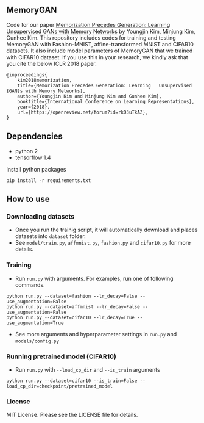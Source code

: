 ## MemoryGAN

Code for our paper [Memorization Precedes Generation: Learning 	Unsupervised GANs with Memory Networks](https://openreview.net/pdf?id=rkO3uTkAZ)
 by Youngjin Kim, Minjung Kim, Gunhee Kim.
This repository includes codes for training and testing MemoryGAN with Fashion-MNIST, affine-transformed MNIST and CIFAR10 datasets. It also include model parameters of MemoryGAN that we trained with CIFAR10 dataset. If you use this in your research, we kindly ask that you cite the below ICLR 2018 paper.

```
@inproceedings{
	kim2018memorization,
	title={Memorization Precedes Generation: Learning 	Unsupervised {GAN}s with Memory Networks},
	author={Youngjin Kim and Minjung Kim and Gunhee Kim},
	booktitle={International Conference on Learning Representations},
	year={2018},
	url={https://openreview.net/forum?id=rkO3uTkAZ},
}
```

## Dependencies

* python 2
* tensorflow 1.4

Install python packages

```
pip install -r requirements.txt

```

## How to use

### Downloading datasets
* Once you run the trainig script, it will automatically download and places datasets into `dataset` folder.
* See `model/train.py`, `affmnist.py`, `fashion.py` and `cifar10.py` for more details. 

### Training 

* Run `run.py` with arguments. For examples, run one of following commands.

```
python run.py --dataset=fashion --lr_decay=False --use_augmentation=False
python run.py --dataset=affmnist --lr_decay=False --use_augmentation=False
python run.py --dataset=cifar10 --lr_decay=True --use_augmentation=True
```

* See more arguments and hyperparameter settings in `run.py` and `models/config.py`

### Running pretrained model (CIFAR10)

* Run `run.py` with `--load_cp_dir` and `--is_train` arguments

```
python run.py --dataset=cifar10 --is_train=False --load_cp_dir=checkpoint/pretrained_model
```

### License
MIT License. Please see the LICENSE file for details.

